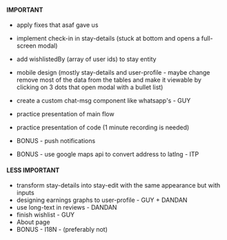 #### IMPORTANT

- apply fixes that asaf gave us
- implement check-in in stay-details (stuck at bottom and opens a full-screen modal)
- add wishlistedBy (array of user ids) to stay entity
- mobile design (mostly stay-details and user-profile - maybe change remove most of the data from the tables and make it viewable by clicking on 3 dots that open modal with a bullet list)
- create a custom chat-msg component like whatsapp's - GUY
- practice presentation of main flow
- practice presentation of code (1 minute recording is needed)

- BONUS - push notifications
- BONUS - use google maps api to convert address to latlng - ITP

#### LESS IMPORTANT

- transform stay-details into stay-edit with the same appearance but with inputs
- designing earnings graphs to user-profile - GUY + DANDAN
- use long-text in reviews - DANDAN
- finish wishlist - GUY
- About page
- BONUS - I18N - (preferably not)
